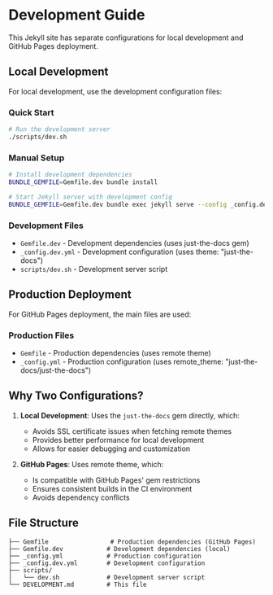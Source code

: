 # Development Guide

This Jekyll site has separate configurations for local development and GitHub Pages deployment.

## Local Development

For local development, use the development configuration files:

### Quick Start
```bash
# Run the development server
./scripts/dev.sh
```

### Manual Setup
```bash
# Install development dependencies
BUNDLE_GEMFILE=Gemfile.dev bundle install

# Start Jekyll server with development config
BUNDLE_GEMFILE=Gemfile.dev bundle exec jekyll serve --config _config.dev.yml --livereload
```

### Development Files
- `Gemfile.dev` - Development dependencies (uses just-the-docs gem)
- `_config.dev.yml` - Development configuration (uses theme: "just-the-docs")
- `scripts/dev.sh` - Development server script

## Production Deployment

For GitHub Pages deployment, the main files are used:

### Production Files
- `Gemfile` - Production dependencies (uses remote theme)
- `_config.yml` - Production configuration (uses remote_theme: "just-the-docs/just-the-docs")

## Why Two Configurations?

1. **Local Development**: Uses the `just-the-docs` gem directly, which:
   - Avoids SSL certificate issues when fetching remote themes
   - Provides better performance for local development
   - Allows for easier debugging and customization

2. **GitHub Pages**: Uses remote theme, which:
   - Is compatible with GitHub Pages' gem restrictions
   - Ensures consistent builds in the CI environment
   - Avoids dependency conflicts

## File Structure

```
├── Gemfile                 # Production dependencies (GitHub Pages)
├── Gemfile.dev            # Development dependencies (local)
├── _config.yml            # Production configuration
├── _config.dev.yml        # Development configuration
├── scripts/
│   └── dev.sh             # Development server script
└── DEVELOPMENT.md         # This file
```
